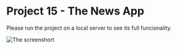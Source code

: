 # Project 15 - The News App 

Please run the project on a local server to see its full funcionality.

![The screenshort]([https://example.com/image.jpg](https://i.ibb.co/dmt0jsr/Screenshot-2023-11-11-182359.png)https://i.ibb.co/dmt0jsr/Screenshot-2023-11-11-182359.png)
